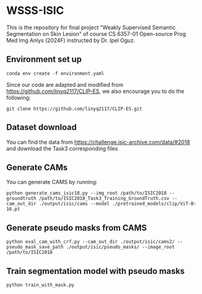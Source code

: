 # WSSS-ISIC
This is the repository for final project "Weakly Supervised Semantic Segmentation on Skin Lesion" of course CS 6357-01 Open-source Prog Med Img Anlys (2024F) instructed by Dr. Ipel Oguz.

## Environment set up
```
conda env create -f environment.yaml
```
Since our code are adapted and modified from https://github.com/linyq2117/CLIP-ES, we also encourage you to do the following:
```
git clone https://github.com/linyq2117/CLIP-ES.git
```
## Dataset download
You can find the data from https://challenge.isic-archive.com/data/#2018 and download the Task3 corresponding files

## Generate CAMs
You can generate CAMS by running:
```
python generate_cams_isic18.py --img_root /path/to/ISIC2018 --groundtruth /path/to/ISIC2018_Task3_Training_GroundTruth.csv --cam_out_dir ./output/isic/cams --model ./pretrained_models/clip/ViT-B-16.pt 
```

## Generate pseudo masks from CAMS
```
python eval_cam_with_crf.py --cam_out_dir ./output/isic/cams2/ --pseudo_mask_save_path ./output/isic/pseudo_masks/ --image_root /path/to/ISIC2018
```

## Train segmentation model with pseudo masks
```
python train_with_mask.py
```
